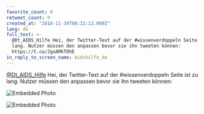 ```yaml
---
favorite_count: 0
retweet_count: 0
created_at: "2018-11-30T08:32:12.000Z"
lang: de
full_text: >-
  @Dt_AIDS_Hilfe Hei, der Twitter-Text auf der #wissenverdoppeln Seite ist zu
  lang. Nutzer müssen den anpassen bevor sie ihn tweeten können:
  https://t.co/JgoAMkTOhE
in_reply_to_screen_name: Aidshilfe_de
---
```


[@Dt_AIDS_Hilfe](https://twitter.com/Dt_AIDS_Hilfe) Hei, der Twitter-Text auf
der #wissenverdoppeln Seite ist zu lang. Nutzer müssen den anpassen bevor sie
ihn tweeten können:

<div class="gallery gallery-2">

![Embedded Photo](https://twitter-media-coderbyheart.s3.eu-north-1.amazonaws.com/1068422431751249921-DtPMhZmW0AAgZ9V.jpg)

![Embedded Photo](https://twitter-media-coderbyheart.s3.eu-north-1.amazonaws.com/1068422431751249921-DtPMiCTWoAEVD7j.jpg)

</div>

